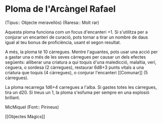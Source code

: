 # Ploma de l'Arcàngel Rafael

(Tipus:: Objecte meravellós) (Raresa:: Molt rar)

Aquesta ploma funciona com un focus d'encanteri +1. Si s'utilitza per a conjurar un encanteri de curació, pots tornar a tirar un nombre de daus igual al teu bonus de proficiència, usant el segon resultat.

A més, la ploma té 10 càrregues. Mentre l'aguantes, pots usar una acció per a gastar una o més de les seves càrregues per causar un dels efectes següents: alliberar una criatura a qui toquis d'una maledicció, malaltia, verí, ceguera, o sordesa (2 càrregues), restaurar 6d8+3 punts vitals a una criatura que toquis (4 càrregues), o conjurar l'encanteri [[Comunar]] (5 càrregues).

La ploma recarrega 1d6+4 carregues a l'alba. Si gastes totes les càrregues, tira un d20. Si treus un 1, la ploma s'esfuma per sempre en una explosió brillant.

MicMiquel (Font:: Pirineus)

[[Objectes Màgics]]
